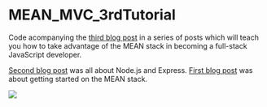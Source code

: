 MEAN_MVC_3rdTutorial
====================

Code acompanying the [third blog post](https://hackhands.com/mongodb-crud-mvc-way-with-passport-authentication/) in a series of posts which will teach you how to take advantage of the MEAN stack in becoming a full-stack JavaScript developer.

[Second blog post](https://hackhands.com/delving-node-js-express-web-framework/) was all about Node.js and Express.
[First blog post](https://hackhands.com/how-to-get-started-on-the-mean-stack/) was about getting started on the MEAN stack. 

![](http://www.nikola-breznjak.com/blog/wp-content/uploads/2014/12/batman.jpg)